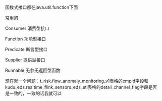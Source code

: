 函数式接口都在java.util.function下面

常用的

Consumer 消费型接口

Function	功能型接口

Predicate	断言型接口

Supplier 	提供型接口

Runnable 	无参无返回型函数

现在就一个问题：t_risk.flow_anomaly_monitoring_v1表格的cmpid字段和kudu_eds.realtime_flink_sensors_eds_etl表格的detail_channel_flag字段是否是一致的，一致的话我就可以
